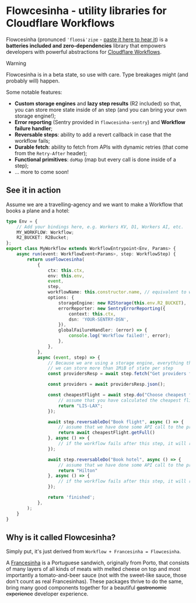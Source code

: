 # Flowcesinha - utility libraries for Cloudflare Workflows

Flowcesinha (pronunced `ˈfloʊsɨˈziɲɐ` - [paste it here to hear it](https://ipa-reader.com/)) is a **batteries included and zero-dependencies** library that empowers developers with powerful abstractions for [Cloudflare Workflows](https://developers.cloudflare.com/workflows/).

> [!WARNING]
> Flowcesinha is in a beta state, so use with care. Type breakages might (and probably will) happen.

Some notable features:

- **Custom storage engines** and **lazy step results** (R2 included) so that, you can store more state inside of an step (and you can bring your own storage engine!);
- **Error reporting** (Sentry provided in `flowcesinha-sentry`) and **Workflow failure handler**;
- **Reversable steps**: ability to add a revert callback in case that the workflow fails;
- **Durable fetch**: ability to fetch from APIs with dynamic retries (that come from the `Retry-After` header);
- **Functional primitives**: `doMap` (map but every call is done inside of a step);
- ... more to come soon!



## See it in action

Assume we are a travelling-agency and we want to make a Workflow that books a plane and a hotel:

```ts
type Env = {
	// Add your bindings here, e.g. Workers KV, D1, Workers AI, etc.
	MY_WORKFLOW: Workflow;
	R2_BUCKET: R2Bucket;
};
export class MyWorkflow extends WorkflowEntrypoint<Env, Params> {
	async run(event: WorkflowEvent<Params>, step: WorkflowStep) {
		return useFlowcesinha(
			{
				ctx: this.ctx,
				env: this.env,
				event,
				step,
				workflowName: this.constructor.name, // equivalent to writing "MyWorkflow"
				options: {
					storageEngine: new R2Storage(this.env.R2_BUCKET),
					errorReporter: new SentryErrorReporting({
						context: this.ctx,
						dsn: 'YOUR-SENTRY-DSN',
					}),
					globalFailureHandler: (error) => {
						console.log('Workflow failed!', error);
					},
				},
			},
			async (event, step) => {
				// Because we are using a storage engine, everything that is a step is stored in it, which means that
				// we can store more than 1MiB of state per step
				const providersResp = await step.fetch("Get providers for flight", "https://flight-searcher/providers");

				const providers = await providersResp.json();

				const cheapestFlight = await step.do("Choose cheapest flight", async () => {
					// assume that you have calculated the cheapest flight here
					return "LIS-LAX";
				});

				await step.reversableDo("Book flight", async () => {
					// assume that we have done some API call to the provider to reserve the flight
					return await cheapestFlight.getFull()
				}, async () => {
					// if the workflow fails after this step, it will run this callback so that, you can cancel the flight booking
				});

				await step.reversableDo("Book hotel", async () => {
					// assume that we have done some API call to the provider to reserve the hotel
					return "Hilton"
				}, async () => {
					// if the workflow fails after this step, it will run this callback so that, you can cancel the hotel booking
				});

				return 'finished';
			},
		);
	}
}
```

## Why is it called Flowcesinha?

Simply put, it's just derived from `Workflow + Francesinha = Flowcesinha`.

A [Francesinha](https://en.wikipedia.org/wiki/Francesinha) is a Portuguese sandwich, originally from Porto, that consists of many layers of all kinds of meats with melted cheese on top and most importantly a tomato-and-beer sauce (not with the sweet-like sauce, those don't count as real Francesinhas). These packages thrive to do the same, bring many good components together for a beautiful ~~gastronomic experience~~ developer experience.
